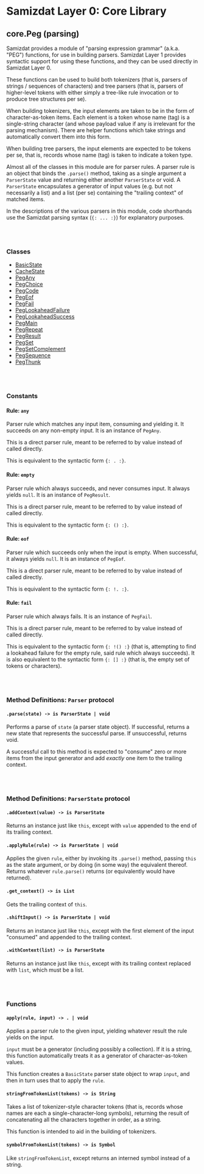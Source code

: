 Samizdat Layer 0: Core Library
==============================

core.Peg (parsing)
------------------

Samizdat provides a module of "parsing expression grammar" (a.k.a.
"PEG") functions, for use in building parsers. Samizdat Layer 1
provides syntactic support for using these functions, and they can be
used directly in Samizdat Layer 0.

These functions can be used to build both tokenizers (that is, parsers of
strings / sequences of characters) and tree parsers (that is, parsers of
higher-level tokens with either simply a tree-like rule invocation or
to produce tree structures per se).

When building tokenizers, the input elements are taken to be in the form of
character-as-token items. Each element is a token whose name (tag) is a
single-string character (and whose payload value if any is irrelevant for the
parsing mechanism). There are helper functions which take strings and
automatically convert them into this form.

When building tree parsers, the input elements are expected to be tokens per
se, that is, records whose name (tag) is taken to indicate a token type.

Almost all of the classes in this module are for parser rules. A parser rule
is an object that binds the `.parse()` method, taking as a single argument
a `ParserState` value and returning either another `ParserState` or void.
A `ParserState` encapsulates a generator of input values (e.g. but not
necessarily a list) and a list (per se) containing the "trailing context" of
matched items.

In the descriptions of the various parsers in this module, code shorthands
use the Samizdat parsing syntax (`{: ... :}`) for explanatory purposes.


<br><br>
### Classes

* [BasicState](BasicState.md)
* [CacheState](CacheState.md)
* [PegAny](PegAny.md)
* [PegChoice](PegChoice.md)
* [PegCode](PegCode.md)
* [PegEof](PegEof.md)
* [PegFail](PegFail.md)
* [PegLookaheadFailure](PegLookaheadFailure.md)
* [PegLookaheadSuccess](PegLookaheadSuccess.md)
* [PegMain](PegMain.md)
* [PegRepeat](PegRepeat.md)
* [PegResult](PegResult.md)
* [PegSet](PegSet.md)
* [PegSetComplement](PegSetComplement.md)
* [PegSequence](PegSequence.md)
* [PegThunk](PegThunk.md)


<br><br>
### Constants

#### Rule: `any`

Parser rule which matches any input item, consuming and yielding it. It
succeeds on any non-empty input. It is an instance of `PegAny`.

This is a direct parser rule, meant to be referred to by value instead of
called directly.

This is equivalent to the syntactic form `{: . :}`.

#### Rule: `empty`

Parser rule which always succeeds, and never consumes input. It always
yields `null`. It is an instance of `PegResult`.

This is a direct parser rule, meant to be referred to by value instead of
called directly.

This is equivalent to the syntactic form `{: () :}`.

#### Rule: `eof`

Parser rule which succeeds only when the input is empty. When successful,
it always yields `null`. It is an instance of `PegEof`.

This is a direct parser rule, meant to be referred to by value instead of
called directly.

This is equivalent to the syntactic form `{: !. :}`.

#### Rule: `fail`

Parser rule which always fails. It is an instance of `PegFail`.

This is a direct parser rule, meant to be referred to by value instead of
called directly.

This is equivalent to the syntactic form `{: !() :}` (that is, attempting
to find a lookahead failure for the empty rule, said rule which always
succeeds). It is also equivalent to the syntactic form `{: [] :}` (that is,
the empty set of tokens or characters).


<br><br>
### Method Definitions: `Parser` protocol

#### `.parse(state) -> is ParserState | void`

Performs a parse of `state` (a parser state object). If successful, returns a
new state that represents the successful parse. If unsuccessful, returns void.

A successful call to this method is expected to "consume" zero or more
items from the input generator and add *exactly* one item to the trailing
context.


<br><br>
### Method Definitions: `ParserState` protocol

#### `.addContext(value) -> is ParserState`

Returns an instance just like `this`, except with `value` appended to the
end of its trailing context.

#### `.applyRule(rule) -> is ParserState | void`

Applies the given `rule`, either by invoking its `.parse()` method, passing
`this` as the state argument, or by doing (in some way) the equivalent
thereof. Returns whatever `rule.parse()` returns (or equivalently would
have returned).

#### `.get_context() -> is List`

Gets the trailing context of `this`.

#### `.shiftInput() -> is ParserState | void`

Returns an instance just like `this`, except with the first element of the
input "consumed" and appended to the trailing context.

#### `.withContext(list) -> is ParserState`

Returns an instance just like `this`, except with its trailing context
replaced with `list`, which must be a list.

<br><br>
### Functions

#### `apply(rule, input) -> . | void`

Applies a parser rule to the given input, yielding whatever result the rule
yields on the input.

`input` must be a generator (including possibly a collection). If it is a
string, this function automatically treats it as a generator of
character-as-token values.

This function creates a `BasicState` parser state object to wrap `input`, and
then in turn uses that to apply the `rule`.

#### `stringFromTokenList(tokens) -> is String`

Takes a list of tokenizer-style character tokens (that is, records whose
names are each a single-character-long symbols), returning the result of
concatenating all the characters together in order, as a string.

This function is intended to aid in the building of tokenizers.

#### `symbolFromTokenList(tokens) -> is Symbol`

Like `stringFromTokenList`, except returns an interned symbol instead of
a string.
